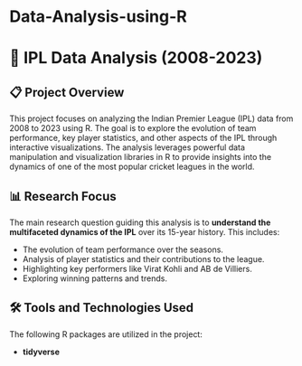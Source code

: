 # Data-Analysis-using-R

# 🏏 IPL Data Analysis (2008-2023)

## 📋 Project Overview
This project focuses on analyzing the Indian Premier League (IPL) data from 2008 to 2023 using R. The goal is to explore the evolution of team performance, key player statistics, and other aspects of the IPL through interactive visualizations. The analysis leverages powerful data manipulation and visualization libraries in R to provide insights into the dynamics of one of the most popular cricket leagues in the world.

## 📊 Research Focus
The main research question guiding this analysis is to **understand the multifaceted dynamics of the IPL** over its 15-year history. This includes:
- The evolution of team performance over the seasons.
- Analysis of player statistics and their contributions to the league.
- Highlighting key performers like Virat Kohli and AB de Villiers.
- Exploring winning patterns and trends.

## 🛠️ Tools and Technologies Used
The following R packages are utilized in the project:
- **tidyverse**
